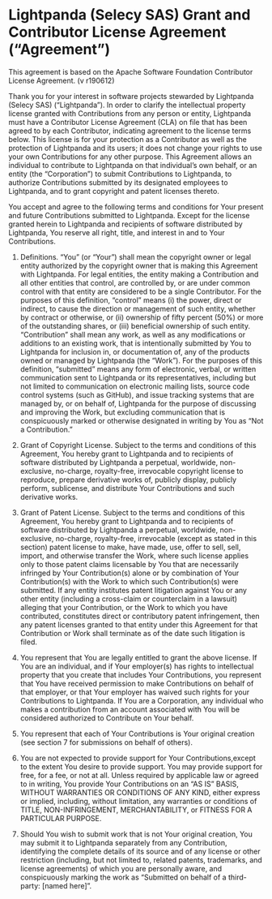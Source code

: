 # Lightpanda (Selecy SAS) Grant and Contributor License Agreement (“Agreement”)

This agreement is based on the Apache Software Foundation Contributor License
Agreement. (v r190612)

Thank you for your interest in software projects stewarded by Lightpanda
(Selecy SAS) (“Lightpanda”). In order to clarify the intellectual property
license granted with Contributions from any person or entity, Lightpanda must
have a Contributor License Agreement (CLA) on file that has been agreed to by
each Contributor, indicating agreement to the license terms below. This license
is for your protection as a Contributor as well as the protection of Lightpanda
and its users; it does not change your rights to use your own Contributions for
any other purpose. This Agreement allows an individual to contribute to
Lightpanda on that individual’s own behalf, or an entity (the “Corporation”) to
submit Contributions to Lightpanda, to authorize Contributions submitted by its
designated employees to Lightpanda, and to grant copyright and patent licenses
thereto.

You accept and agree to the following terms and conditions for Your present and
future Contributions submitted to Lightpanda. Except for the license granted
herein to Lightpanda and recipients of software distributed by Lightpanda, You
reserve all right, title, and interest in and to Your Contributions.

1. Definitions. “You” (or “Your”) shall mean the copyright owner or legal
   entity authorized by the copyright owner that is making this Agreement with
   Lightpanda. For legal entities, the entity making a Contribution and all
   other entities that control, are controlled by, or are under common control
   with that entity are considered to be a single Contributor. For the purposes
   of this definition, “control” means (i) the power, direct or indirect, to
   cause the direction or management of such entity, whether by contract or
   otherwise, or (ii) ownership of fifty percent (50%) or more of the
   outstanding shares, or (iii) beneficial ownership of such entity.
   “Contribution” shall mean any work, as well as any modifications or
   additions to an existing work, that is intentionally submitted by You to
   Lightpanda for inclusion in, or documentation of, any of the products owned
   or managed by Lightpanda (the “Work”). For the purposes of this definition,
   “submitted” means any form of electronic, verbal, or written communication
   sent to Lightpanda or its representatives, including but not limited to
   communication on electronic mailing lists, source code control systems (such
   as GitHub), and issue tracking systems that are managed by, or on behalf of,
   Lightpanda for the purpose of discussing and improving the Work, but
   excluding communication that is conspicuously marked or otherwise designated
   in writing by You as “Not a Contribution.”

2. Grant of Copyright License. Subject to the terms and conditions of this
   Agreement, You hereby grant to Lightpanda and to recipients of software
   distributed by Lightpanda a perpetual, worldwide, non-exclusive, no-charge,
   royalty-free, irrevocable copyright license to reproduce, prepare derivative
   works of, publicly display, publicly perform, sublicense, and distribute
   Your Contributions and such derivative works.

3. Grant of Patent License. Subject to the terms and conditions of this
   Agreement, You hereby grant to Lightpanda and to recipients of software
   distributed by Lightpanda a perpetual, worldwide, non-exclusive, no-charge,
   royalty-free, irrevocable (except as stated in this section) patent license
   to make, have made, use, offer to sell, sell, import, and otherwise transfer
   the Work, where such license applies only to those patent claims licensable
   by You that are necessarily infringed by Your Contribution(s) alone or by
   combination of Your Contribution(s) with the Work to which such
   Contribution(s) were submitted. If any entity institutes patent litigation
   against You or any other entity (including a cross-claim or counterclaim in
   a lawsuit) alleging that your Contribution, or the Work to which you have
   contributed, constitutes direct or contributory patent infringement, then
   any patent licenses granted to that entity under this Agreement for that
   Contribution or Work shall terminate as of the date such litigation is
   filed.

4. You represent that You are legally entitled to grant the above license. If
   You are an individual, and if Your employer(s) has rights to intellectual
   property that you create that includes Your Contributions, you represent
   that You have received permission to make Contributions on behalf of that
   employer, or that Your employer has waived such rights for your
   Contributions to Lightpanda. If You are a Corporation, any individual who
   makes a contribution from an account associated with You will be considered
   authorized to Contribute on Your behalf.

5. You represent that each of Your Contributions is Your original creation (see
   section 7 for submissions on behalf of others).

6. You are not expected to provide support for Your Contributions,except to the
   extent You desire to provide support. You may provide support for free, for
   a fee, or not at all. Unless required by applicable law or agreed to in
   writing, You provide Your Contributions on an “AS IS” BASIS, WITHOUT
   WARRANTIES OR CONDITIONS OF ANY KIND, either express or implied, including,
   without limitation, any warranties or conditions of TITLE, NON-INFRINGEMENT,
   MERCHANTABILITY, or FITNESS FOR A PARTICULAR PURPOSE.

7. Should You wish to submit work that is not Your original creation, You may
   submit it to Lightpanda separately from any Contribution, identifying the
   complete details of its source and of any license or other restriction
   (including, but not limited to, related patents, trademarks, and license
   agreements) of which you are personally aware, and conspicuously marking the
   work as “Submitted on behalf of a third-party: [named here]”.
